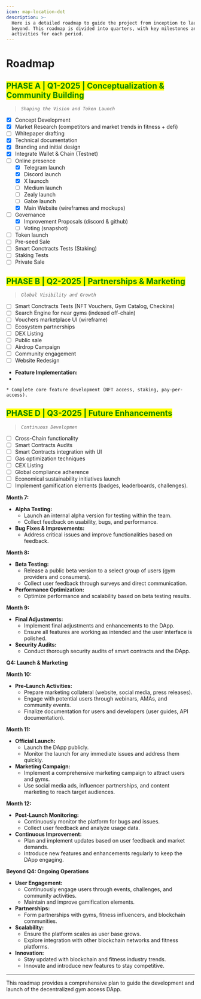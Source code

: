 ```yaml
---
icon: map-location-dot
description: >-
  Here is a detailed roadmap to guide the project from inception to launch and
  beyond. This roadmap is divided into quarters, with key milestones and
  activities for each period.
---
```


# Roadmap

## <mark style="color:green;">PHASE A | Q1-2025 | Conceptualization & Community Building</mark>

> _`Shaping the Vision and Token Launch`_

* [x] Concept Development
* [x] Market Research (competitors and market trends in fitness + defi)
* [ ] Whitepaper drafting
* [x] Technical documentation
* [x] Branding and initial design
* [x] Integrate Wallet & Chain (Testnet)
* [ ] Online presence
  * [x] Telegram launch
  * [x] Discord launch
  * [x] X launcch
  * [ ] Medium launch
  * [ ] Zealy launch
  * [ ] Galxe launch
  * [x] Main Website (wireframes and mockups)
* [ ] Governance
  * [x] Improvement Proposals (discord & github)
  * [ ] Voting (snapshot)
* [ ] Token launch
* [ ] Pre-seed Sale
* [ ] Smart Conctracts Tests (Staking)
* [ ] Staking Tests
* [ ] Private Sale

## <mark style="color:green;">PHASE B | Q2-2025 | Partnerships & Marketing</mark>

> _`Global Visibility and Growth`_

* [ ] Smart Conctracts Tests (NFT Vouchers, Gym Catalog, Checkins)
* [ ] Search Engine for near gyms (indexed off-chain)&#x20;
* [ ] Vouchers marketplace UI (wireframe)
* [ ] Ecosystem partnerships
* [ ] DEX Listing
* [ ] Public sale
* [ ] Airdrop Campaign
* [ ] Community engagement
* [ ] Website Redesign

- **Feature Implementation:**
-

    * Complete core feature development (NFT access, staking, pay-per-access).



## <mark style="color:green;">PHASE D | Q3-2025 | Future Enhancements</mark> <a href="#phase-d-or-2025-or-future-enhancements" id="phase-d-or-2025-or-future-enhancements"></a>

> _`Continuous Developmen`_

* [ ] Cross-Chain functionality
* [ ] Smart Contracts Audits
* [ ] Smart Contracts integration with UI
* [ ] Gas optimization techniques
* [ ] CEX Listing
* [ ] Global compliance adherence
* [ ] Economical sustainability initiatives launch
* [ ] Implement gamification elements (badges, leaderboards, challenges).

**Month 7:**

* **Alpha Testing:**
  * Launch an internal alpha version for testing within the team.
  * Collect feedback on usability, bugs, and performance.
* **Bug Fixes & Improvements:**
  * Address critical issues and improve functionalities based on feedback.

**Month 8:**

* **Beta Testing:**
  * Release a public beta version to a select group of users (gym providers and consumers).
  * Collect user feedback through surveys and direct communication.
* **Performance Optimization:**
  * Optimize performance and scalability based on beta testing results.

**Month 9:**

* **Final Adjustments:**
  * Implement final adjustments and enhancements to the DApp.
  * Ensure all features are working as intended and the user interface is polished.
* **Security Audits:**
  * Conduct thorough security audits of smart contracts and the DApp.

**Q4: Launch & Marketing**

**Month 10:**

* **Pre-Launch Activities:**
  * Prepare marketing collateral (website, social media, press releases).
  * Engage with potential users through webinars, AMAs, and community events.
  * Finalize documentation for users and developers (user guides, API documentation).

**Month 11:**

* **Official Launch:**
  * Launch the DApp publicly.
  * Monitor the launch for any immediate issues and address them quickly.
* **Marketing Campaign:**
  * Implement a comprehensive marketing campaign to attract users and gyms.
  * Use social media ads, influencer partnerships, and content marketing to reach target audiences.

**Month 12:**

* **Post-Launch Monitoring:**
  * Continuously monitor the platform for bugs and issues.
  * Collect user feedback and analyze usage data.
* **Continuous Improvement:**
  * Plan and implement updates based on user feedback and market demands.
  * Introduce new features and enhancements regularly to keep the DApp engaging.

**Beyond Q4: Ongoing Operations**

* **User Engagement:**
  * Continuously engage users through events, challenges, and community activities.
  * Maintain and improve gamification elements.
* **Partnerships:**
  * Form partnerships with gyms, fitness influencers, and blockchain communities.
* **Scalability:**
  * Ensure the platform scales as user base grows.
  * Explore integration with other blockchain networks and fitness platforms.
* **Innovation:**
  * Stay updated with blockchain and fitness industry trends.
  * Innovate and introduce new features to stay competitive.

***

This roadmap provides a comprehensive plan to guide the development and launch of the decentralized gym access DApp.
